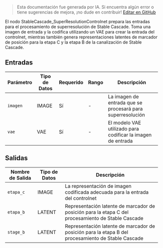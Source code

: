 > Esta documentación fue generada por IA. Si encuentra algún error o tiene sugerencias de mejora, ¡no dude en contribuir! [Editar en GitHub](https://github.com/Comfy-Org/embedded-docs/blob/main/comfyui_embedded_docs/docs/StableCascade_SuperResolutionControlnet/es.md)

El nodo StableCascade_SuperResolutionControlnet prepara las entradas para el procesamiento de superresolución de Stable Cascade. Toma una imagen de entrada y la codifica utilizando un VAE para crear la entrada del controlnet, mientras también genera representaciones latentes de marcador de posición para la etapa C y la etapa B de la canalización de Stable Cascade.

## Entradas

| Parámetro | Tipo de Datos | Requerido | Rango | Descripción |
|-----------|-----------|----------|-------|-------------|
| `imagen` | IMAGE | Sí | - | La imagen de entrada que se procesará para superresolución |
| `vae` | VAE | Sí | - | El modelo VAE utilizado para codificar la imagen de entrada |

## Salidas

| Nombre de Salida | Tipo de Datos | Descripción |
|-------------|-----------|-------------|
| `etapa_c` | IMAGE | La representación de imagen codificada adecuada para la entrada del controlnet |
| `etapa_b` | LATENT | Representación latente de marcador de posición para la etapa C del procesamiento de Stable Cascade |
| `stage_b` | LATENT | Representación latente de marcador de posición para la etapa B del procesamiento de Stable Cascade |
